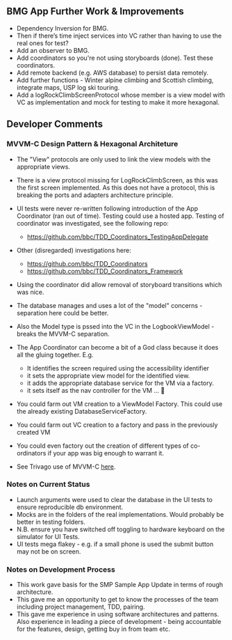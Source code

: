 ## BMG App Further Work & Improvements

- Dependency Inversion for BMG.
- Then if there’s time inject services into VC rather than having to use the real ones for test? 
- Add an observer to BMG.
- Add coordinators so you're not using storyboards (done). Test these coordinators.
- Add remote backend (e.g. AWS database) to persist data remotely. 
- Add further functions - Winter  alpine climbing and Scottish climbing, integrate maps, USP log ski touring.
- Add a logRockClimbScreenProtocol whose member is a view model with VC as implementation and mock for testing to make it more hexagonal.

## Developer Comments

### MVVM-C Design Pattern & Hexagonal Architeture

- The "View" protocols are only used to link the view models with the appropriate views. 
- There is a view protocol missing for LogRockClimbScreen, as this was the first screen implemented. As this does not have a protocol, this is breaking the ports and adapters architecture principle.

- UI tests were never re-written following introduction of the App Coordinator (ran out of time). Testing could use a hosted app. Testing of coordinator was investigated, see the following repo: 
	- https://github.com/bbc/TDD_Coordinators_TestingAppDelegate

- Other (disregarded) investigations here:
	- https://github.com/bbc/TDD_Coordinators
	- https://github.com/bbc/TDD_Coordinators_Framework

- Using the coordinator did allow removal of storyboard transitions which was nice.

- The database manages and uses a lot of the "model" concerns - separation here could be better. 
- Also the Model type is pssed into the VC in the LogbookViewModel - breaks the MVVM-C separation. 


- The App Coordinator can become a bit of a God class because it does all the gluing together. E.g. 
	- It identifies the screen required using the accessibility identifier
	- it sets the appropriate view model for the identified view. 
	- it adds the appropriate database service for the VM via a factory.
	- it sets itself as the nav controller for the VM
	... 🙈

- You could farm out VM creation to a ViewModel Factory. This could use the already existing DatabaseServiceFactory. 
- You could farm out VC creation to a factory and pass in the previously created VM 
- You could even factory out the creation of different types of co-ordinators if your app was big enough to warrant it. 
- See Trivago use of MVVM-C [here](https://tech.trivago.com/post/2016-08-26-mvvmc/).

### Notes on Current Status

- Launch arguments were used to clear the database in the UI tests to ensure reproducible db environment.
- Mocks are in the folders of the real implementations. Would probably be better in testing folders.
- N.B. ensure you have switched off toggling to hardware keyboard on the simulator for UI Tests. 
- UI tests mega flakey - e.g. if a small phone is used the submit button may not be on screen. 

### Notes on Development Process

- This work gave basis for the SMP Sample App Update in terms of rough architecture. 
- This gave me an opportunity to get to know the processes of the team including project management, TDD, pairing. 
- This gave me experience in using software architectures and patterns. Also experience in leading a piece of development - being accountable for the features, design, getting buy in from team etc. 
